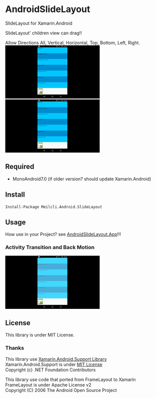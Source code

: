 # AndroidSlideLayout
SlideLayout for Xamarin.Android

SlideLayout' children view can drag!!

Allow Directions All, Vertical, Horizontal, Top, Bottom, Left, Right.  
![](/all_vertical_horizontal.gif)
![](/top_bottom_left_right.gif)

## Required
- MonoAndroid7.0 (if older version? should update Xamarin.Android)

## Install
~~~
Install-Package Meilcli.Android.SlideLayout
~~~

## Usage
How use in your Project? see [AndroidSlideLayout.App](/AndroidSlideLayout.App)!!!
### Activity Transition and Back Motion
![](/transition.gif)

## License
This library is under MIT License.

### Thanks
This library use [Xamarin.Android.Support Library](https://github.com/xamarin/AndroidSupportComponents/)  
Xamarin.Android.Support is under [MIT License](https://github.com/xamarin/AndroidSupportComponents/blob/master/LICENSE.md)  
Copyright (c) .NET Foundation Contributors  

This library use code that ported from FrameLayout to Xamarin  
FrameLayout is under Apache License v2  
Copyright (C) 2006 The Android Open Source Project

